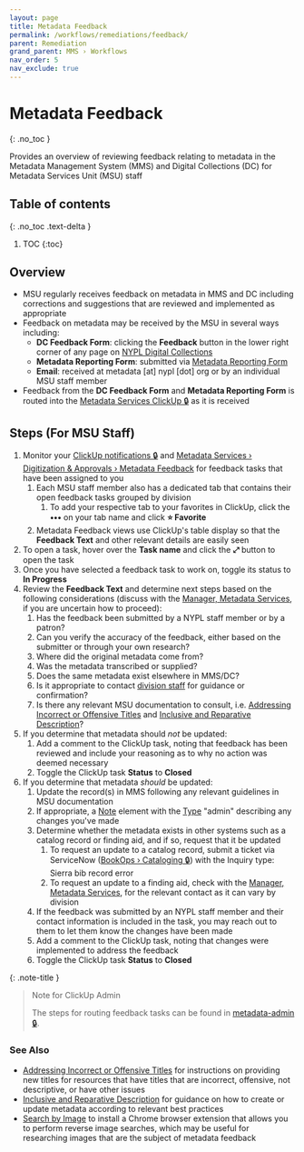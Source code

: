```yaml
---
layout: page
title: Metadata Feedback
permalink: /workflows/remediations/feedback/
parent: Remediation
grand_parent: MMS › Workflows
nav_order: 5
nav_exclude: true
---
```


# Metadata Feedback
{: .no_toc }

Provides an overview of reviewing feedback relating to metadata in the Metadata Management System (MMS) and Digital Collections (DC) for Metadata Services Unit (MSU) staff

## Table of contents
{: .no_toc .text-delta }

1. TOC
{:toc}

## Overview
- MSU regularly receives feedback on metadata in MMS and DC including corrections and suggestions that are reviewed and implemented as appropriate
- Feedback on metadata may be received by the MSU in several ways including:
  - **DC Feedback Form**: clicking the **Feedback** button in the lower right corner of any page on [NYPL Digital Collections](https://digitalcollections.nypl.org/)
  - **Metadata Reporting Form**: submitted via [Metadata Reporting Form](/metadata-documentation/contact/form/)
  - **Email**: received at metadata [at] nypl [dot] org or by an individual MSU staff member
- Feedback from the **DC Feedback Form** and **Metadata Reporting Form** is routed into the [Metadata Services ClickUp 🔒](https://app.clickup.com/2305128/v/gr/26b38-7748) as it is received

## Steps (For MSU Staff)
1. Monitor your [ClickUp notifications 🔒](https://app.clickup.com/2305128/notifications) and [Metadata Services › Digitization & Approvals › Metadata Feedback](https://app.clickup.com/2305128/v/gr/26b38-7748) for feedback tasks that have been assigned to you
   1. Each MSU staff member also has a dedicated tab that contains their open feedback tasks grouped by division
      1. To add your respective tab to your favorites in ClickUp, click the **•••** on your tab name and click **⭐ Favorite**
   1. Metadata Feedback views use ClickUp's table display so that the **Feedback Text** and other relevant details are easily seen
1. To open a task, hover over the **Task name** and click the **⤢** button to open the task
1. Once you have selected a feedback task to work on, toggle its status to **In Progress**
1. Review the **Feedback Text** and determine next steps based on the following considerations (discuss with the [Manager, Metadata Services](/metadata-documentation/contact/), if you are uncertain how to proceed):
   1. Has the feedback been submitted by a NYPL staff member or by a patron?
   1. Can you verify the accuracy of the feedback, either based on the submitter or through your own research?
   1. Where did the original metadata come from?
   1. Was the metadata transcribed or supplied?
   1. Does the same metadata exist elsewhere in MMS/DC?
   1. Is it appropriate to contact [division staff](https://docs.google.com/spreadsheets/d/1P-YDJigon640fTCLP4Ig4-zmzqrX88v5M24ShuxFNVY/edit) for guidance or confirmation?
   1. Is there any relevant MSU documentation to consult, i.e. [Addressing Incorrect or Offensive Titles](/metadata-documentation/metadata/element/title/#addressing-incorrect-or-offensive-titles) and [Inclusive and Reparative Description](/metadata-documentation/metadata/guidelines/#inclusive-and-reparative-description)?
1. If you determine that metadata should _not_ be updated:
   1. Add a comment to the ClickUp task, noting that feedback has been reviewed and include your reasoning as to why no action was deemed necessary
   1. Toggle the ClickUp task **Status** to **Closed**
1. If you determine that metadata _should_ be updated:
   1. Update the record(s) in MMS following any relevant guidelines in MSU documentation
   1. If appropriate, a [Note](https://nypl.github.io/metadata-documentation/metadata/element/note/) element with the [Type](https://nypl.github.io/metadata-documentation/metadata/element/note/#type) "admin" describing any changes you've made
   1. Determine whether the metadata exists in other systems such as a catalog record or finding aid, and if so, request that it be updated
      1. To request an update to a catalog record, submit a ticket via ServiceNow ([BookOps › Cataloging 🔒](https://nyplprod.service-now.com/nyplsp?id=sc_cat_item&sys_id=37d54594c4504d00f254019b5f40e91f)) with the Inquiry type: Sierra bib record error
      1. To request an update to a finding aid, check with the [Manager, Metadata Services](/metadata-documentation/contact/), for the relevant contact as it can vary by division
   1. If the feedback was submitted by an NYPL staff member and their contact information is included in the task, you may reach out to them to let them know the changes have been made
   1. Add a comment to the ClickUp task, noting that changes were implemented to address the feedback
   1. Toggle the ClickUp task **Status** to **Closed**

{: .note-title }
> Note for ClickUp Admin
>
> The steps for routing feedback tasks can be found in [metadata-admin 🔒](https://github.com/NYPL/metadata-admin/blob/main/clickup.md#metadata-feedback).

### See Also
- [Addressing Incorrect or Offensive Titles](/metadata-documentation/metadata/element/title/#addressing-incorrect-or-offensive-titles) for instructions on providing new titles for resources that have titles that are incorrect, offensive, not descriptive, or have other issues
- [Inclusive and Reparative Description](/metadata-documentation/metadata/guidelines/#inclusive-and-reparative-description) for guidance on how to create or update metadata according to relevant best practices
- [Search by Image](https://chrome.google.com/webstore/detail/search-by-image/cnojnbdhbhnkbcieeekonklommdnndci) to install a Chrome browser extension that allows you to perform reverse image searches, which may be useful for researching images that are the subject of metadata feedback

